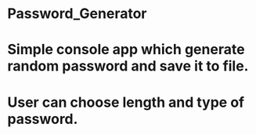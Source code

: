 # Password_Generator
# Simple console app which generate random password and save it to file.
# User can choose length and type of password.
